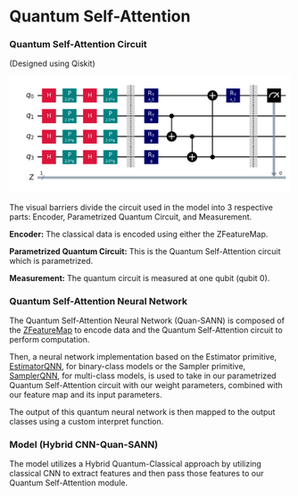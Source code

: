 # Quantum Self-Attention

### Quantum Self-Attention Circuit

(Designed using Qiskit)

<img src="docs/model_circuit_zfeaturemap.png" alt="Quantum Self-Attention Circuit" width="800"/>

The visual barriers divide the circuit used in the model into 3 respective parts: 
Encoder, Parametrized Quantum Circuit, and Measurement.

**Encoder:** The classical data is encoded using either the ZFeatureMap.

**Parametrized Quantum Circuit:** This is the Quantum Self-Attention circuit 
which is parametrized.

**Measurement:** The quantum circuit is measured at one qubit (qubit 0).

### Quantum Self-Attention Neural Network

The Quantum Self-Attention Neural Network (Quan-SANN) is composed of the 
[ZFeatureMap](https://qiskit.org/documentation/stubs/qiskit.circuit.library.ZFeatureMap.html) 
to encode data and the Quantum Self-Attention circuit to perform computation.

Then, a neural network implementation based on the Estimator primitive, 
[EstimatorQNN](https://qiskit.org/ecosystem/machine-learning/stubs/qiskit_machine_learning.neural_networks.EstimatorQNN.html), 
for binary-class models or the Sampler primitive, 
[SamplerQNN](https://qiskit.org/ecosystem/machine-learning/stubs/qiskit_machine_learning.neural_networks.SamplerQNN.html), 
for multi-class models, is used to take in our parametrized Quantum Self-Attention circuit with our weight parameters, 
combined with our feature map and its input parameters.

The output of this quantum neural network is then mapped to the output classes using a custom interpret function.


### Model (Hybrid CNN-Quan-SANN)

The model utilizes a Hybrid Quantum-Classical approach by utilizing classical CNN to extract features 
and then pass those features to our Quantum Self-Attention module. 
